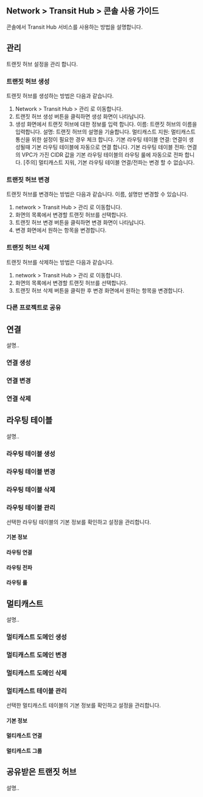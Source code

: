 ## Network > Transit Hub > 콘솔 사용 가이드
콘솔에서 Transit Hub 서비스를 사용하는 방법을 설명합니다.

## 관리
트랜짓 허브 설정을 관리 합니다.

### 트랜짓 허브 생성
트랜짓 허브를 생성하는 방법은 다음과 같습니다.
1. Network > Transit Hub > 관리 로 이동합니다.
2. 트랜짓 허브 생성 버튼을 클릭하면 생성 화면이 나타납니다.
3. 생성 화면에서 트랜짓 허브에 대한 정보를 입력 합니다.
   이름: 트랜짓 허브의 이름을 입력합니다.
   설명: 트랜짓 허브의 설명을 기술합니다.
   멀티캐스트 지원: 멀티캐스트 통신을 위한 설정이 필요한 경우 체크 합니다.
   기본 라우팅 테이블 연결: 연결이 생성될때 기본 라우팅 테이블에 자동으로 연결 합니다.
   기본 라우팅 테이블 전파: 연결의 VPC가 가진 CIDR 값을 기본 라우팅 테이블의 라우팅 룰에 자동으로 전파 합니다.
   [주의] 멀티캐스트 지워, 기본 라우팅 테이블 연결/전파는 변경 할 수 없습니다.

### 트랜짓 허브 변경
트랜짓 허브를 변경하는 방법은 다음과 같습니다. 이름, 설명만 변경할 수 있습니다.
1. network > Transit Hub > 관리 로 이동합니다.
2. 화면의 목록에서 변경할 트랜짓 허브를 선택합니다.
3. 트랜짓 허브 변경 버튼을 클릭하면 변경 화면이 나타납니다.
4. 변경 화면에서 원하는 항목을 변경합니다.

### 트랜짓 허브 삭제
트랜짓 허브를 삭제하는 방법은 다음과 같습니다.
1. network > Transit Hub > 관리 로 이동합니다.
2. 화면의 목록에서 변경할 트랜짓 허브를 선택합니다.
3. 트랜짓 허브 삭제 버튼을 클릭한 후 변경 화면에서 원하는 항목을 변경합니다.


### 다른 프로젝트로 공유


## 연결
설명..
### 연결 생성

### 연결 변경

### 연결 삭제


## 라우팅 테이블
설명..
### 라우팅 테이블 생성

### 라우팅 테이블 변경

### 라우팅 테이블 삭제

### 라우팅 테이블 관리
선택한 라우팅 테이블의 기본 정보를 확인하고 설정을 관리합니다.

#### 기본 정보

#### 라우팅 연결

#### 라우팅 전파

#### 라우팅 룰


## 멀티캐스트
설명..
### 멀티캐스트 도메인 생성

### 멀티캐스트 도메인 변경

### 멀티캐스트 도메인 삭제

### 멀티캐스트 테이블 관리
선택한 멀티캐스트 테이블의 기본 정보를 확인하고 설정을 관리합니다.

#### 기본 정보

#### 멀티캐스트 연결

#### 멀티캐스트 그룹


## 공유받은 트랜짓 허브
설명..
